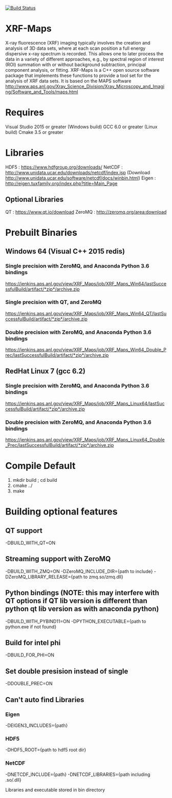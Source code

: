 [![Build Status](https://travis-ci.org/aglowacki/XRF-Maps.svg?branch=master)](https://travis-ci.org/aglowacki/XRF-Maps)

# XRF-Maps

X-ray fluorescence (XRF) imaging typically involves the creation and analysis of 3D data sets, where at each scan position a full energy dispersive x-ray spectrum is recorded. This allows one to later process the data in a variety of different approaches, e.g., by spectral region of interest (ROI) summation with or without background subtraction, principal component analysis, or fitting. XRF-Maps is a C++ open source software package that implements these functions to provide a tool set for the analysis of XRF data sets. It is based on the MAPS software http://www.aps.anl.gov/Xray_Science_Division/Xray_Microscopy_and_Imaging/Software_and_Tools/maps.html


# Requires 
Visual Studio 2015 or greater (Windows build)
GCC 6.0 or greater (Linux build)
Cmake 3.5 or greater

# Libraries
 HDF5 : https://www.hdfgroup.org/downloads/
 NetCDF : http://www.unidata.ucar.edu/downloads/netcdf/index.jsp (Download http://www.unidata.ucar.edu/software/netcdf/docs/winbin.html)
 Eigen : http://eigen.tuxfamily.org/index.php?title=Main_Page

## Optional Libraries
 QT : https://www.qt.io/download
 ZeroMQ : http://zeromq.org/area:download

# Prebuilt Binaries
## Windows 64 (Visual C++ 2015 redis)
### Single precision with ZeroMQ, and Anaconda Python 3.6 bindings
 https://jenkins.aps.anl.gov/view/XRF_Maps/job/XRF_Maps_Win64/lastSuccessfulBuild/artifact/*zip*/archive.zip
### Single precision with QT, and ZeroMQ
 https://jenkins.aps.anl.gov/view/XRF_Maps/job/XRF_Maps_Win64_QT/lastSuccessfulBuild/artifact/*zip*/archive.zip
### Double precision with ZeroMQ, and Anaconda Python 3.6 bindings
 https://jenkins.aps.anl.gov/view/XRF_Maps/job/XRF_Maps_Win64_Double_Prec/lastSuccessfulBuild/artifact/*zip*/archive.zip

## RedHat Linux 7 (gcc 6.2)
### Single precision with ZeroMQ, and Anaconda Python 3.6 bindings
 https://jenkins.aps.anl.gov/view/XRF_Maps/job/XRF_Maps_Linux64/lastSuccessfulBuild/artifact/*zip*/archive.zip
### Double precision with ZeroMQ, and Anaconda Python 3.6 bindings
 https://jenkins.aps.anl.gov/view/XRF_Maps/job/XRF_Maps_Linux64_Double_Prec/lastSuccessfulBuild/artifact/*zip*/archive.zip


# Compile Default
 1) mkdir build ; cd build
 2) cmake ../
 3) make

# Building optional features
## QT support 
 -DBUILD_WITH_QT=ON

## Streaming support with ZeroMQ
 -DBUILD_WITH_ZMQ=ON -DZeroMQ_INCLUDE_DIR={path to include} -DZeroMQ_LIBRARY_RELEASE={path to zmq.so/zmq.dll}

## Python bindings (NOTE: this may interfere with QT options if QT lib version is different than python qt lib version as with anaconda python)
 -DBUILD_WITH_PYBIND11=ON 
 -DPYTHON_EXECUTABLE={path to python.exe if not found}

## Build for intel phi
 -DBUILD_FOR_PHI=ON

## Set double presision instead of single
 -DDOUBLE_PREC=ON

## Can't auto find Libraries
### Eigen
 -DEIGEN3_INCLUDES={path}

### HDF5
 -DHDF5_ROOT={path to hdf5 root dir}

### NetCDF
 -DNETCDF_INCLUDE={path} -DNETCDF_LIBRARIES={path including .so/.dll}


 Libraries and executable stored in bin directory
